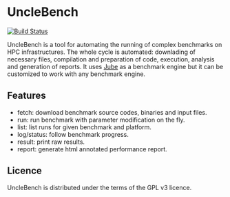 # UncleBench

[![Build Status](https://travis-ci.org/camilo1729/unclebench.svg?branch=master)](https://travis-ci.org/camilo1729/unclebench)

UncleBench is a tool for automating the running of complex benchmarks on HPC infrastructures.
The whole cycle is automated: downlading of necessary files, compilation and preparation of code,
execution, analysis and generation of reports.
It uses [Jube](http://www.fz-juelich.de/ias/jsc/EN/Expertise/Support/Software/JUBE/_node.html)
as a benchmark engine but it can be customized to work with any benchmark engine.

## Features

- fetch: download benchmark source codes, binaries and input files.
- run: run benchmark with parameter modification on the fly.
- list: list runs for given benchmark and platform.
- log/status: follow benchmark progress.
- result: print raw results.
- report: generate html annotated performance report.

Licence
-------

UncleBench is distributed under the terms of the GPL v3 licence.
